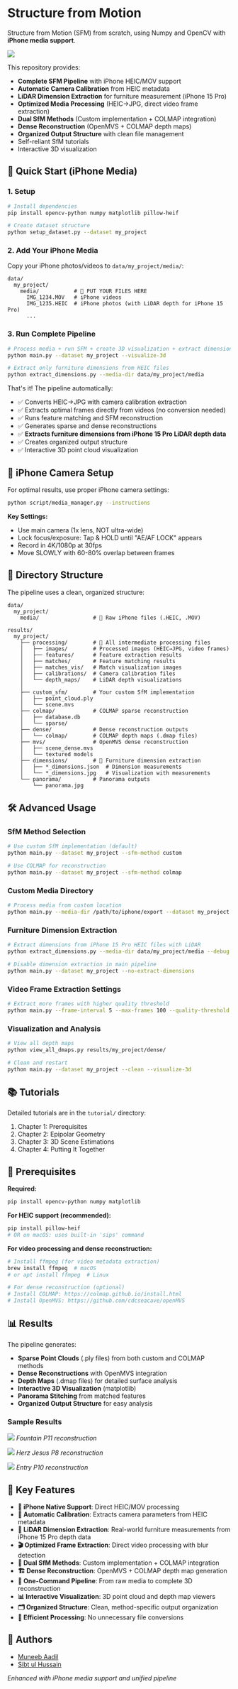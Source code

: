 # Structure from Motion 

Structure from Motion (SFM) from scratch, using Numpy and OpenCV with **iPhone media support**.

![](results/misc-figs/fountain_p11.png)

This repository provides:
* **Complete SFM Pipeline** with iPhone HEIC/MOV support
* **Automatic Camera Calibration** from HEIC metadata
* **LiDAR Dimension Extraction** for furniture measurement (iPhone 15 Pro)
* **Optimized Media Processing** (HEIC→JPG, direct video frame extraction)
* **Dual SfM Methods** (Custom implementation + COLMAP integration)
* **Dense Reconstruction** (OpenMVS + COLMAP depth maps)
* **Organized Output Structure** with clean file management
* Self-reliant SfM tutorials
* Interactive 3D visualization

## 🚀 Quick Start (iPhone Media)

### 1. Setup
```bash
# Install dependencies
pip install opencv-python numpy matplotlib pillow-heif

# Create dataset structure
python setup_dataset.py --dataset my_project
```

### 2. Add Your iPhone Media
Copy your iPhone photos/videos to `data/my_project/media/`:
```
data/
  my_project/
    media/           # 📁 PUT YOUR FILES HERE
      IMG_1234.MOV   # iPhone videos
      IMG_1235.HEIC  # iPhone photos (with LiDAR depth for iPhone 15 Pro)
      ...
```

### 3. Run Complete Pipeline
```bash
# Process media + run SFM + create 3D visualization + extract dimensions
python main.py --dataset my_project --visualize-3d

# Extract only furniture dimensions from HEIC files
python extract_dimensions.py --media-dir data/my_project/media
```

That's it! The pipeline automatically:
- ✅ Converts HEIC→JPG with camera calibration extraction
- ✅ Extracts optimal frames directly from videos (no conversion needed)
- ✅ Runs feature matching and SFM reconstruction
- ✅ Generates sparse and dense reconstructions
- ✅ **Extracts furniture dimensions from iPhone 15 Pro LiDAR depth data**
- ✅ Creates organized output structure
- ✅ Interactive 3D point cloud visualization

## 📱 iPhone Camera Setup

For optimal results, use proper iPhone camera settings:
```bash
python script/media_manager.py --instructions
```

**Key Settings:**
- Use main camera (1x lens, NOT ultra-wide)
- Lock focus/exposure: Tap & HOLD until "AE/AF LOCK" appears
- Record in 4K/1080p at 30fps
- Move SLOWLY with 60-80% overlap between frames

## 📁 Directory Structure

The pipeline uses a clean, organized structure:
```
data/
  my_project/
    media/                 # 📁 Raw iPhone files (.HEIC, .MOV)

results/
  my_project/
    ├── processing/        # 🔧 All intermediate processing files
    │   ├── images/        # Processed images (HEIC→JPG, video frames)
    │   ├── features/      # Feature extraction results
    │   ├── matches/       # Feature matching results
    │   ├── matches_vis/   # Match visualization images
    │   ├── calibrations/  # Camera calibration files
    │   └── depth_maps/    # LiDAR depth visualizations
    │
    ├── custom_sfm/        # Your custom SfM implementation
    │   ├── point_cloud.ply
    │   └── scene.mvs
    ├── colmap/            # COLMAP sparse reconstruction
    │   ├── database.db
    │   └── sparse/
    ├── dense/             # Dense reconstruction outputs
    │   └── colmap/        # COLMAP depth maps (.dmap files)
    ├── mvs/               # OpenMVS dense reconstruction
    │   ├── scene_dense.mvs
    │   └── textured models
    ├── dimensions/        # 📏 Furniture dimension extraction
    │   ├── *_dimensions.json  # Dimension measurements
    │   └── *_dimensions.jpg   # Visualization with measurements
    └── panorama/          # Panorama outputs
        └── panorama.jpg
```

## 🛠️ Advanced Usage

### SfM Method Selection
```bash
# Use custom SfM implementation (default)
python main.py --dataset my_project --sfm-method custom

# Use COLMAP for reconstruction
python main.py --dataset my_project --sfm-method colmap
```

### Custom Media Directory
```bash
# Process media from custom location
python main.py --media-dir /path/to/iphone/export --dataset my_project
```

### Furniture Dimension Extraction
```bash
# Extract dimensions from iPhone 15 Pro HEIC files with LiDAR
python extract_dimensions.py --media-dir data/my_project/media --debug

# Disable dimension extraction in main pipeline
python main.py --dataset my_project --no-extract-dimensions
```

### Video Frame Extraction Settings
```bash
# Extract more frames with higher quality threshold
python main.py --frame-interval 5 --max-frames 100 --quality-threshold 75
```

### Visualization and Analysis
```bash
# View all depth maps
python view_all_dmaps.py results/my_project/dense/

# Clean and restart
python main.py --dataset my_project --clean --visualize-3d
```

## 📚 Tutorials

Detailed tutorials are in the `tutorial/` directory:
1. Chapter 1: Prerequisites
2. Chapter 2: Epipolar Geometry  
3. Chapter 3: 3D Scene Estimations
4. Chapter 4: Putting It Together

## 🔧 Prerequisites

**Required:**
```bash
pip install opencv-python numpy matplotlib
```

**For HEIC support (recommended):**
```bash
pip install pillow-heif
# OR on macOS: uses built-in 'sips' command
```

**For video processing and dense reconstruction:**
```bash
# Install ffmpeg (for video metadata extraction)
brew install ffmpeg  # macOS
# or apt install ffmpeg  # Linux

# For dense reconstruction (optional)
# Install COLMAP: https://colmap.github.io/install.html
# Install OpenMVS: https://github.com/cdcseacave/openMVS
```

## 📊 Results

The pipeline generates:
- **Sparse Point Clouds** (.ply files) from both custom and COLMAP methods
- **Dense Reconstructions** with OpenMVS integration
- **Depth Maps** (.dmap files) for detailed surface analysis
- **Interactive 3D Visualization** (matplotlib)
- **Panorama Stitching** from matched features
- **Organized Output Structure** for easy analysis

### Sample Results
![](results/misc-figs/fountain_p11.png)
*Fountain P11 reconstruction*

![](results/misc-figs/herz_jesus_p8.png)
*Herz Jesus P8 reconstruction*

![](results/misc-figs/entry_p10.png)
*Entry P10 reconstruction*

## 🎯 Key Features

- **📱 iPhone Native Support**: Direct HEIC/MOV processing
- **🔧 Automatic Calibration**: Extracts camera parameters from HEIC metadata
- **📏 LiDAR Dimension Extraction**: Real-world furniture measurements from iPhone 15 Pro depth data
- **🎬 Optimized Frame Extraction**: Direct video processing with blur detection
- **🔀 Dual SfM Methods**: Custom implementation + COLMAP integration
- **🏗️ Dense Reconstruction**: OpenMVS + COLMAP depth map generation
- **🚀 One-Command Pipeline**: From raw media to complete 3D reconstruction
- **📊 Interactive Visualization**: 3D point cloud and depth map viewers
- **🗂️ Organized Structure**: Clean, method-specific output organization
- **🧹 Efficient Processing**: No unnecessary file conversions

## 🤝 Authors
* [Muneeb Aadil](https://muneebaadil.github.io)
* [Sibt ul Hussain](https://sites.google.com/site/sibtulhussain/)

*Enhanced with iPhone media support and unified pipeline*
